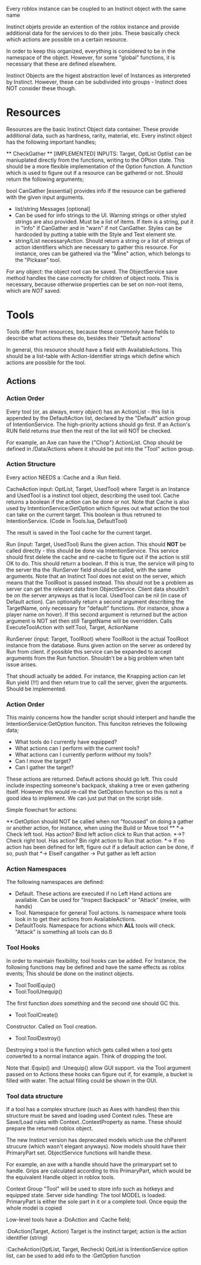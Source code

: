 Every roblox instance can be coupled to an Instinct object with the same name

Instinct objets provide an extention of the roblox instance and provide additional data for the services to do their jobs. These basically check which actions are possible on a certain resource.

In order to keep this organized, everything is considered to be in the namespace of the object. However, for some "global" functions, it is necessary that these are defined elsewhere.

Instinct Objects are the higest abstraction level of Instances as interpreted by Instinct. However, these can be subdivided into groups - Instinct does NOT consider these though.

Resources
==========

Resources are the basic Instinct Object data container. These provide additional data, such as hardness, rarity, material, etc. Every instinct object has the following important handles;

** CheckGather ** [IMPLEMENTED]
INPUTS: Target, OptList
Optlist can be maniuplated directly from the functions, writing to the OPtion state. This should be a more flexible implementation of the Option function.
A function which is used to figure out if a resource can be gathered or not. Should return the following arguments;

bool CanGather [essential] provides info if the resource can be gathered with the given input arguments.
*	list/string Messages [optional]
*	Can be used for info strings to the UI. Warning strings or other styled strings are also provided. Must be a list of items. If item is a string, put it in "info" if CanGather and in "warn" if not CanGather. Styles can be hardcoded by putting a table with the Style and Text element ste.
*	string/List necessaryAction. Should return a string or a list of strings of action identifiers which are necessary to gather this resource. For instance, ores can be gathered via the "Mine" action, which belongs to the "Pickaxe" tool.

For any object: the object root can be saved. The ObjectService save method handles the case correctly for children of object roots. This is necessary, because otherwise properties can be set on non-root items, which are *NOT* saved.

Tools 
=======

Tools differ from resources, because these commonly have fields to describe what actions these do, besides their "Default actions"

In general, this resource should have a field with AvailableActions. This should be a list-table with Action-Identifier strings which define which actions are possible for the tool.

Actions
------------

### Action Order

Every tool (or, as always, every *object*) has an ActionList - this list is appended by the DefaultAction list, declared by the "Default" action group of IntentionService. The high-priority actions should go first. If an Action's RUN field returns *true* then the rest of the list will NOT be checked.

For example, an Axe can have the {"Chop"} ActionList. Chop should be defined in /Data/Actions where it should be put into the "Tool" action group.

### Action Structure

Every action NEEDS a :Cache and a :Run field. 

CacheAction input: OptList, Target, UsedTool) where Target is an Instance and UsedTool is a instinct tool object, describing the used tool. Cache returns a boolean if the action can be done or not. Note that Cache is also used by IntentionService:GetOption which figures out what action the tool can take on the current target. This boolean is thus retruned to IntentionService. (Code in Tools.lua, DefaultTool)

The result is saved in the Tool cache for the current target.

Run (input: Target, UsedTool) Runs the given action. This should **NOT** be called directly - this should be done via IntentionService. This service should first delete the cache and re-cache to figure out if the action is still OK to do. This should return a boolean. If this is true, the service will ping to the server tha the :RunServer field should be called, with the same arguments. Note that an Instinct Tool does not exist on the server, which means that the ToolRoot is passed instead. This should not be a problem as server can get the relevant data from ObjectService. Client data shouldn't be on the server anyways as that is local. UsedTool can be nil (in case of Default action). Can optionally return a second argument describing the TargetName, only necessary for "default" functions. (for instance, show a player name on hover).
If this second argument is returned but the action argument is NOT set then still TargetName will be overridden.
Calls ExecuteToolAction with self.Tool, Target, ActionName

RunServer (input: Target, ToolRoot) where ToolRoot is the actual ToolRoot instance from the database. Runs given action on the server as ordered by Run from client. if possible this service can be expanded to accept arguments from the Run function. Shouldn't be a big problem when taht issue arises.

That shoudl actually be added. For instance, the Knapping action can let Run yield (!!!) and then return true to call the server, given the arguments. Should be implemented.


### Action Order

This mainly concerns how the handler script should interpert and handle the IntentionService:GetOption funciton. This funciton retrieves the following data;

*	What tools do I currently have equipped?
*	What actions can I perform with the current tools?
*	What actions can I currently perform *without* my tools? 
*	Can I move the target?
*	Can I gather the target?

These actions are returned. Default actions should go left. This could include inspecting someone's backpack, shaking a tree or even gathering itself. However this would re-call the GetOption function so this is not a good idea to implement. We can just put that on the script side.

Simple flowchart for actions:

**:GetOption should NOT be called when not "focussed" on doing a gather or another action, for instance, when using the Build or Move tool **
*-> Check left tool. Has action? Bind left action click to Run that action.
*->? Check right tool. Has action? Bin right action to Run that action.
*-> If no action has been defined for left, figure out if a default action can be done, if so, push that
*-> Elseif cangather -> Put gather as left action

### Action Namespaces
The following namespaces are defined:
* Default. These actions are executed if no Left Hand actions are available. Can be used for "Inspect Backpack" or "Attack" (melee, with hands)
* Tool. Namespace for general Tool actions. Is namespace where tools look in to get their actions from AvailableActions.
* DefaultTools. Namespace for actions which **ALL** tools will check. "Attack" is something all tools can do.ß

### Tool Hooks

In order to maintain flexibility, tool hooks can be added. For Instance, the following functions may be defined and have the same effects as roblox events;
This should be done on the instinct objects.

*	Tool:ToolEquip()
*	Tool:ToolUnequip() 

The first function *does something* and the second one should GC this. 

*	Tool:ToolCreate()

Constructor. Called on Tool creation.

*	Tool:ToolDestroy()

Destroying a tool is the function which gets called when a tool gets converted to a normal instance again. Think of dropping the tool.

Note that :Equip() and :Unequip() allow GUI support. via the Tool argument passed on to Actions these hooks can figure out if, for example, a bucket is filled with water. The actual filling could be shown in the GUI.

### Tool data structure

If a tool has a complex structure (such as Axes with handles) then this structure must be saved and loading used Context rules. These are Save/Load rules with Context..ContextProperty as name. These should prepare the returned roblox object.

The new Instinct version has deprecated models which use the chParent strucure (which wasn't elegant anyways). Now models should have their PrimaryPart set. ObjectService functions will handle these.

For example, an axe with a handle should have the primarypart set to handle. Grips are calculated according to this PrimaryPart, which would be the equivalent Handle object in roblox tools. 

Context Group "Tool" will be used to store info such as hotkeys and equipped state.
Server side handling: The tool MODEL is loaded. PrimaryPart is either the sole part in it or a complete tool. Once equip the whole model is copied

Low-level tools have a :DoAction and :Cache field;

:DoAction(Target, Action)
Target is the instinct target; action is the action identifier (string)

:CacheAction(OptList, Target, Recheck)
OptList is IntentionService option list, can be used to add info to the :GetOption function

